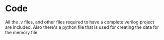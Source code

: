 # Code

All the .v files, and other files required to have a complete verilog project are included.
Also there's a python file that is used for creating the data for the memory file.
